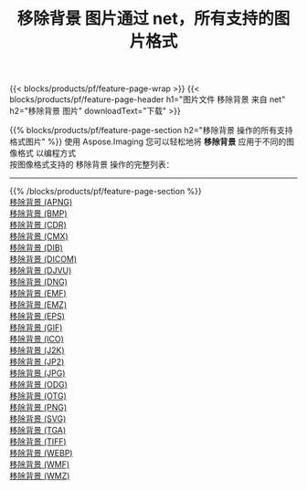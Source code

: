 ﻿---
title: 移除背景 图片通过 net，所有支持的图片格式 
weight: 3920
url: /zh-hans/net/remove-background 
lang: zh-hans
langdirlevel: 2
locales: zh-hans,ja,it,ru,de,es,fr,nl,id,lt,pl,pt,vi,tr,ko,zh-hant,ar,hi,th,sv,cs,uk,he
description: 使用 Aspose.Imaging 你可以轻松地通过 net 获取 移除背景 图像
---

{{< blocks/products/pf/feature-page-wrap >}}
{{< blocks/products/pf/feature-page-header h1="图片文件 移除背景 来自 net" h2="移除背景 图片" downloadText="下载" >}}


{{% blocks/products/pf/feature-page-section  h2="移除背景 操作的所有支持格式图片" %}}
使用 Aspose.Imaging 您可以轻松地将 **移除背景** 应用于不同的图像格式 以编程方式
<br/>
按图像格式支持的 移除背景 操作的完整列表：
<hr/>
{{% /blocks/products/pf/feature-page-section %}}
<div class="container-fluid productfamilypage bg-gray">
    <div class="convertypes bg-gray agp-content section">
        <div class="container">
		<div class="row other-converters">
		    <div class='col-md-2 other-converter remove-lp remove-rp'><a href="/imaging/zh-hans/net/remove-background/apng" >移除背景 (APNG)</a></div><div class='col-md-2 other-converter remove-lp remove-rp'><a href="/imaging/zh-hans/net/remove-background/bmp" >移除背景 (BMP)</a></div><div class='col-md-2 other-converter remove-lp remove-rp'><a href="/imaging/zh-hans/net/remove-background/cdr" >移除背景 (CDR)</a></div><div class='col-md-2 other-converter remove-lp remove-rp'><a href="/imaging/zh-hans/net/remove-background/cmx" >移除背景 (CMX)</a></div><div class='col-md-2 other-converter remove-lp remove-rp'><a href="/imaging/zh-hans/net/remove-background/dib" >移除背景 (DIB)</a></div><div class='col-md-2 other-converter remove-lp remove-rp'><a href="/imaging/zh-hans/net/remove-background/dicom" >移除背景 (DICOM)</a></div><div class='col-md-2 other-converter remove-lp remove-rp'><a href="/imaging/zh-hans/net/remove-background/djvu" >移除背景 (DJVU)</a></div><div class='col-md-2 other-converter remove-lp remove-rp'><a href="/imaging/zh-hans/net/remove-background/dng" >移除背景 (DNG)</a></div><div class='col-md-2 other-converter remove-lp remove-rp'><a href="/imaging/zh-hans/net/remove-background/emf" >移除背景 (EMF)</a></div><div class='col-md-2 other-converter remove-lp remove-rp'><a href="/imaging/zh-hans/net/remove-background/emz" >移除背景 (EMZ)</a></div><div class='col-md-2 other-converter remove-lp remove-rp'><a href="/imaging/zh-hans/net/remove-background/eps" >移除背景 (EPS)</a></div><div class='col-md-2 other-converter remove-lp remove-rp'><a href="/imaging/zh-hans/net/remove-background/gif" >移除背景 (GIF)</a></div><div class='col-md-2 other-converter remove-lp remove-rp'><a href="/imaging/zh-hans/net/remove-background/ico" >移除背景 (ICO)</a></div><div class='col-md-2 other-converter remove-lp remove-rp'><a href="/imaging/zh-hans/net/remove-background/j2k" >移除背景 (J2K)</a></div><div class='col-md-2 other-converter remove-lp remove-rp'><a href="/imaging/zh-hans/net/remove-background/jp2" >移除背景 (JP2)</a></div><div class='col-md-2 other-converter remove-lp remove-rp'><a href="/imaging/zh-hans/net/remove-background/jpg" >移除背景 (JPG)</a></div><div class='col-md-2 other-converter remove-lp remove-rp'><a href="/imaging/zh-hans/net/remove-background/odg" >移除背景 (ODG)</a></div><div class='col-md-2 other-converter remove-lp remove-rp'><a href="/imaging/zh-hans/net/remove-background/otg" >移除背景 (OTG)</a></div><div class='col-md-2 other-converter remove-lp remove-rp'><a href="/imaging/zh-hans/net/remove-background/png" >移除背景 (PNG)</a></div><div class='col-md-2 other-converter remove-lp remove-rp'><a href="/imaging/zh-hans/net/remove-background/svg" >移除背景 (SVG)</a></div><div class='col-md-2 other-converter remove-lp remove-rp'><a href="/imaging/zh-hans/net/remove-background/tga" >移除背景 (TGA)</a></div><div class='col-md-2 other-converter remove-lp remove-rp'><a href="/imaging/zh-hans/net/remove-background/tiff" >移除背景 (TIFF)</a></div><div class='col-md-2 other-converter remove-lp remove-rp'><a href="/imaging/zh-hans/net/remove-background/webp" >移除背景 (WEBP)</a></div><div class='col-md-2 other-converter remove-lp remove-rp'><a href="/imaging/zh-hans/net/remove-background/wmf" >移除背景 (WMF)</a></div><div class='col-md-2 other-converter remove-lp remove-rp'><a href="/imaging/zh-hans/net/remove-background/wmz" >移除背景 (WMZ)</a></div>
                </div>
        </div>
    </div>
</div>
<br/>
